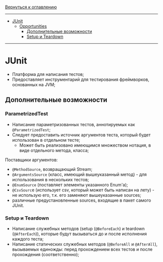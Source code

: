 [Вернуться к оглавлению](https://github.com/engine-it-in/different-level-task/blob/main/README.md)
***
* [JUnit](#junit)
  * [Opportunities](#opportunities)
    * [Дополнительные возможности](#parametrizedtest)
    * [Setup и Teardown](#setup-и-teardown)
***

# JUnit

* Платформа для написания тестов; 
* Предоставляет инструментарий для тестирования фреймворков, основанных на JVM;

## Дополнительные возможности

### ParametrizedTest

* Написание параметризованных тестов, аннотируемых как `@ParametrizedTest`; 
 * Следует предоставить источник аргументов теста, который будет использован в отдельном тесте;
   * Может быть реализовано имеющимся множеством нотация, в виде отдельного метода, класса;

Поставщики аргументов:

* `@MethodSource`, возвращающий Stream<Arguments>;
* `@ArgumentsSource` (класс, имеющий вышеуказанный метод) - для использования в нескольких тестов;
* `@EnumSource` (поставляет элементы указанного Enum'а);
* `@CsvSourc`e (использует csv, который может быть написан на лету) - не использую его, т.к. его заменяют вышеуказанные
  sources;
* различные предустановленные sources, входящие в пакет самого JUnit.

### Setup и Teardown

* Написание служебных методов (setup (`@BeforeEach`) и teardown (`@AfterEach`)), которые будут вызываться до и после
  исполнения каждого теста;
* Написание статических служебных методов (`@BeforeAll` и `@AfterAll`), вызываемых единожды: перед прохождением всех
  тестов и после прохождения (соответственно);
